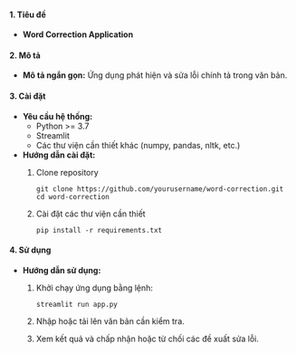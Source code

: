 
#### 1. Tiêu đề

-   **Word Correction Application**

#### 2. Mô tả

-   **Mô tả ngắn gọn:** Ứng dụng phát hiện và sửa lỗi chính tả trong văn bản.

#### 3. Cài đặt

-   **Yêu cầu hệ thống:**
    -   Python >= 3.7
    -   Streamlit
    -   Các thư viện cần thiết khác (numpy, pandas, nltk, etc.)
-   **Hướng dẫn cài đặt:**
    1.  Clone repository
        
        `git clone https://github.com/yourusername/word-correction.git
        cd word-correction` 
        
    2.  Cài đặt các thư viện cần thiết
        
        `pip install -r requirements.txt` 
        

#### 4. Sử dụng

-   **Hướng dẫn sử dụng:**
    1.  Khởi chạy ứng dụng bằng lệnh:
        
        `streamlit run app.py` 
        
    2.  Nhập hoặc tải lên văn bản cần kiểm tra.
    3.  Xem kết quả và chấp nhận hoặc từ chối các đề xuất sửa lỗi.
